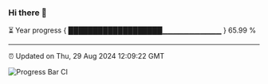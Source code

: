 ### Hi there 👋

⏳ Year progress { ███████████████████▁▁▁▁▁▁▁▁▁▁▁ } 65.99 %

---

⏰ Updated on Thu, 29 Aug 2024 12:09:22 GMT

![Progress Bar CI](https://github.com/EinsPommes/EinsPommes/blob/main/.github/workflows/main.yml)
